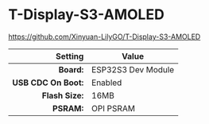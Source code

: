 # T-Display-S3-AMOLED

https://github.com/Xinyuan-LilyGO/T-Display-S3-AMOLED

| Setting | Value |
|---:|---|
| __Board:__ | ESP32S3 Dev Module |
| __USB CDC On Boot:__ | Enabled |
| __Flash Size:__ | 16MB |
| __PSRAM:__ | OPI PSRAM |
